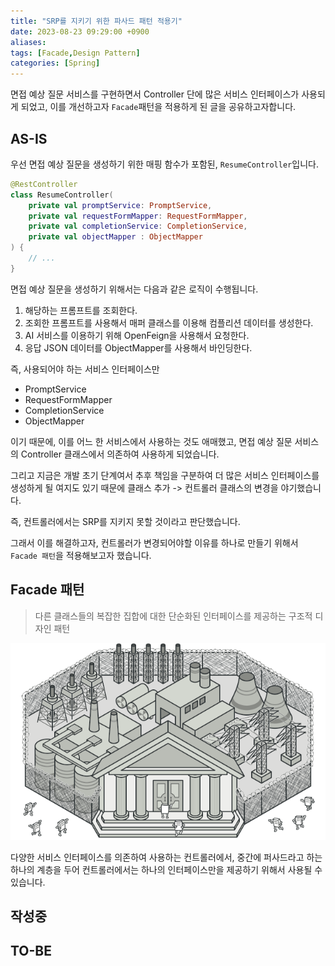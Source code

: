 ```yaml
---
title: "SRP를 지키기 위한 파사드 패턴 적용기"
date: 2023-08-23 09:29:00 +0900
aliases: 
tags: [Facade,Design Pattern]
categories: [Spring]
---
```


면접 예상 질문 서비스를 구현하면서 Controller 단에 많은 서비스 인터페이스가 사용되게 되었고, 이를 개선하고자 `Facade`패턴을 적용하게 된 글을 공유하고자합니다.

## **AS-IS**

우선 면접 예상 질문을 생성하기 위한 매핑 함수가 포함된, `ResumeController`입니다.

```kotlin
@RestController
class ResumeController(
	private val promptService: PromptService,
	private val requestFormMapper: RequestFormMapper,
	private val completionService: CompletionService,
	private val objectMapper : ObjectMapper
) {
	// ...
}
```

면접 예상 질문을 생성하기 위해서는 다음과 같은 로직이 수행됩니다.

1. 해당하는 프롬프트를 조회한다.
2. 조회한 프롬프트를 사용해서 매퍼 클래스를 이용해 컴플리션 데이터를 생성한다.
3. AI 서비스를 이용하기 위해 OpenFeign을 사용해서 요청한다.
4. 응답 JSON 데이터를 ObjectMapper를 사용해서 바인딩한다.

즉, 사용되어야 하는 서비스 인터페이스만

- PromptService
- RequestFormMapper
- CompletionService
- ObjectMapper

이기 때문에, 이를 어느 한 서비스에서 사용하는 것도 애매했고, 면접 예상 질문 서비스의 Controller 클래스에서 의존하여 사용하게 되었습니다.

그리고 지금은 개발 초기 단계여서 추후 책임을 구분하여 더 많은 서비스 인터페이스를 생성하게 될 여지도 있기 때문에 클래스 추가 -> 컨트롤러 클래스의 변경을 야기했습니다.

즉, 컨트롤러에서는 SRP를 지키지 못할 것이라고 판단했습니다.

그래서 이를 해결하고자, 컨트롤러가 변경되어야할 이유를 하나로 만들기 위해서 `Facade 패턴`을 적용해보고자 했습니다.

## **Facade 패턴**

> 다른 클래스들의 복잡한 집합에 대한 단순화된 인터페이스를 제공하는 구조적 디자인 패턴

![introduce](/assets/img/2023-08-23-facade/introduce.webp)

다양한 서비스 인터페이스를 의존하여 사용하는 컨트롤러에서, 중간에 퍼사드라고 하는 하나의 계층을 두어 컨트롤러에서는 하나의 인터페이스만을 제공하기 위해서 사용될 수 있습니다.

## 작성중

## **TO-BE**
